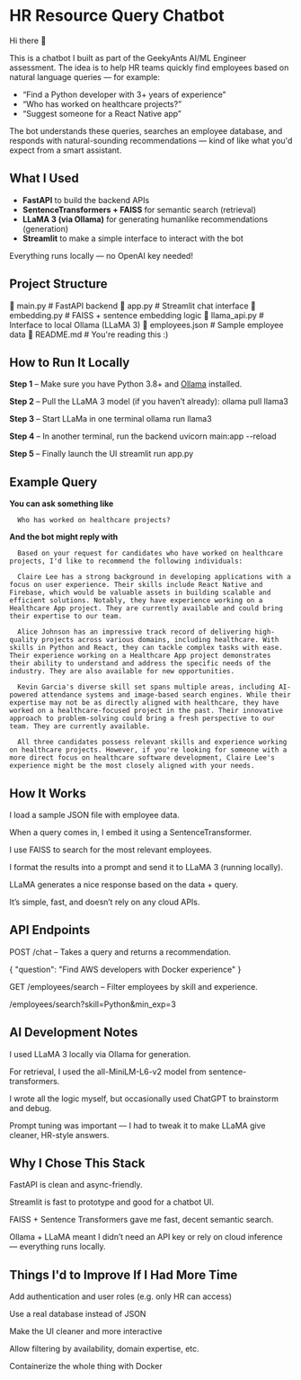# HR Resource Query Chatbot

Hi there 👋

This is a chatbot I built as part of the GeekyAnts AI/ML Engineer assessment. The idea is to help HR teams quickly find employees based on natural language queries — for example:

- “Find a Python developer with 3+ years of experience”
- “Who has worked on healthcare projects?”
- “Suggest someone for a React Native app”

The bot understands these queries, searches an employee database, and responds with natural-sounding recommendations — kind of like what you'd expect from a smart assistant.

## What I Used

- **FastAPI** to build the backend APIs
- **SentenceTransformers + FAISS** for semantic search (retrieval)
- **LLaMA 3 (via Ollama)** for generating humanlike recommendations (generation)
- **Streamlit** to make a simple interface to interact with the bot

Everything runs locally — no OpenAI key needed!

## Project Structure

📁 main.py # FastAPI backend
📁 app.py # Streamlit chat interface
📁 embedding.py # FAISS + sentence embedding logic
📁 llama_api.py # Interface to local Ollama (LLaMA 3)
📁 employees.json # Sample employee data
📁 README.md # You're reading this :)

##  How to Run It Locally

**Step 1** – Make sure you have Python 3.8+ and [Ollama](https://ollama.com/download) installed.

**Step 2** – Pull the LLaMA 3 model (if you haven’t already):
ollama pull llama3

**Step 3** – Start LLaMa in one terminal
ollama run llama3

**Step 4** – In another terminal, run the backend
uvicorn main:app --reload

**Step 5** – Finally launch the UI
streamlit run app.py

## Example Query

**You can ask something like**

      Who has worked on healthcare projects?
      
**And the bot might reply with**

      Based on your request for candidates who have worked on healthcare projects, I'd like to recommend the following individuals:

      Claire Lee has a strong background in developing applications with a focus on user experience. Their skills include React Native and Firebase, which would be valuable assets in building scalable and efficient solutions. Notably, they have experience working on a Healthcare App project. They are currently available and could bring their expertise to our team.

      Alice Johnson has an impressive track record of delivering high-quality projects across various domains, including healthcare. With skills in Python and React, they can tackle complex tasks with ease. Their experience working on a Healthcare App project demonstrates their ability to understand and address the specific needs of the industry. They are also available for new opportunities.

      Kevin Garcia's diverse skill set spans multiple areas, including AI-powered attendance systems and image-based search engines. While their expertise may not be as directly aligned with healthcare, they have worked on a healthcare-focused project in the past. Their innovative approach to problem-solving could bring a fresh perspective to our team. They are currently available.

      All three candidates possess relevant skills and experience working on healthcare projects. However, if you're looking for someone with a more direct focus on healthcare software development, Claire Lee's experience might be the most closely aligned with your needs.

## How It Works

I load a sample JSON file with employee data.

When a query comes in, I embed it using a SentenceTransformer.

I use FAISS to search for the most relevant employees.

I format the results into a prompt and send it to LLaMA 3 (running locally).

LLaMA generates a nice response based on the data + query.

It’s simple, fast, and doesn’t rely on any cloud APIs.

## API Endpoints

POST /chat – Takes a query and returns a recommendation.

{
  "question": "Find AWS developers with Docker experience"
}

GET /employees/search – Filter employees by skill and experience.

/employees/search?skill=Python&min_exp=3


## AI Development Notes

I used LLaMA 3 locally via Ollama for generation.

For retrieval, I used the all-MiniLM-L6-v2 model from sentence-transformers.

I wrote all the logic myself, but occasionally used ChatGPT to brainstorm and debug.

Prompt tuning was important — I had to tweak it to make LLaMA give cleaner, HR-style answers.

## Why I Chose This Stack

FastAPI is clean and async-friendly.

Streamlit is fast to prototype and good for a chatbot UI.

FAISS + Sentence Transformers gave me fast, decent semantic search.

Ollama + LLaMA meant I didn’t need an API key or rely on cloud inference — everything runs locally.

## Things I'd to Improve If I Had More Time

Add authentication and user roles (e.g. only HR can access)

Use a real database instead of JSON

Make the UI cleaner and more interactive

Allow filtering by availability, domain expertise, etc.

Containerize the whole thing with Docker





